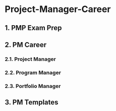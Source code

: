 # Project-Manager-Career

## 1. PMP Exam Prep
## 2. PM Career
### 2.1. Project Manager
### 2.2. Program Manager
### 2.3. Portfolio Manager
## 3. PM Templates